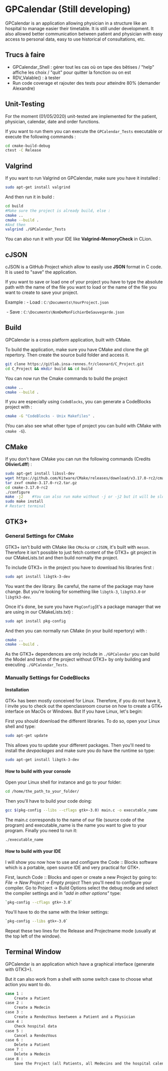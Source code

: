 # GPCalendar (Still developing)

GPCalendar is an application allowing physician in a structure like an hospital to manage easier their timetable. It is still under development. It also allowed better communication between patient and physician with easy access to personal data, easy to use historical of consultations, etc.

## Trucs à faire

- GPCalendar_Shell : gérer tout les cas où on tape des bêtises / "help" affiche les choix / "quit" pour quitter la fonction ou on est
- RDV_Valable()  : à tester
- Run code coverage et rajouter des tests pour atteindre 80% (demander Alexandre)

## Unit-Testing

For the moment (01/05/2020) unit-tested are implemented for the patient, physician, calendar, date and order functions.

If you want to run them you can execute the ````GPCalendar_Tests```` executable or execute the following commands :

````bash
cd cmake-build-debug
ctest -C Release
````

## Valgrind

If you want to run Valgrind on GPCalendar, make sure you have it installed :

````bash
sudo apt-get install valgrind
````

And then run it in build :

````bash
cd build
#Make sure the project is already build, else :
cmake ..
cmake --build .
#And then
valgrind ./GPCalendar_Tests
````

You can also run it with your IDE like **Valgrind-MemoryCheck** in CLion.

## cJSON

cJSON is a GitHub Project which allow to easily use **JSON** format in C code. It is used to "save" the application. 

If you want to save or load one of your project you have to type the absolute path with the name of the file you want to load or the name of the file you want to create to save your project.

Example : - Load : ```C:\Documents\YourProject.json```

​				  - Save : ```C:\Documents\NomDeMonFichierDeSauvegarde.json```

## Build

GPCalendar is a cross platform application, built with CMake.

To build the application, make sure you have CMake and clone the git repertory. Then create the source build folder and access it.

````bash
git clone https://gitlab.insa-rennes.fr/cleonard/C_Project.git
cd C_Project && mkdir build && cd build
````

You can now run the Cmake commands to build the project

````bash
cmake ..
cmake --build .
````

If you are especially using `CodeBlocks`, you can generate a CodeBlocks project with :

````bash
cmake -G "CodeBlocks - Unix Makefiles" .
````

(You can also see what other type of project you can build with CMake with `cmake -G`).

## CMake

If you don't have CMake you can run the following commands (Credits **OlivierLdff**) :

````bash
sudo apt-get install libssl-dev
wget https://github.com/Kitware/CMake/releases/download/v3.17.0-rc2/cmake-3.17.0-rc2.tar.gz
tar zxvf cmake-3.17.0-rc2.tar.gz
cd cmake-3.17.0-rc2
./configure
make -j2	#You can also run make without -j or -j2 but it will be slower
sudo make install
# Restart terminal
````

## GTK3+

### General Settings for CMake

GTK3+ isn't build with CMake like `CMocka` or `cJSON`, it's built with `meson`. Therefore it isn't possible to just fetch content of the GTK3+ git project in our CMakeLists.txt and then build normally the project.

To include GTK3+ in the project you have to download his libraries first :

````bash
sudo apt install libgtk-3-dev
````

You want the dev library. Be careful, the name of the package may have change. But you're looking for something like `libgtk-3`, `libgtk3.0` or `libgtk3-dev`.

Once it's done, be sure you have `PkgConfig`(it's a package manager that we are using in our CMakeLists.txt) :

````bash
sudo apt install pkg-config
````

And then you can normally run CMake (in your build repertory) with :

````bash
cmake ..
cmake --build .
````

As the GTK3+ dependences are only include in `./GPCalendar` you can build the Model and tests of the project without GTK3+ by only building and executing `./GPCalendar_Tests`.


### Manually Settings for CodeBlocks

#### Installation

GTK+ has been mostly conceived for Linux. Therefore, if you do not have it, I invite you to check out the openclassroom course on how to create a GTK+ interface on MacOs or Windows.
But If you have Linux, let's begin:

First you should download the different libraries. To do so, open your Linux shell and type:
````bash
sudo apt-get update
````
This allows you to update your different packages. Then you'll need to install the *devpackages* and make sure you do have the runtime so type:
````bash
sudo apt-get install libgtk-3-dev
````

#### How to build with your console
Open your Linux shell for instance and go to your folder:
````bash
cd /home/the_path_to_your_folder/
````
Then you'll have to build your code doing:
````bash
gcc $(pkg-config --libs --cflags gtk+-3.0) main.c -o executable_name
````
The main.c corresponds to the name of our file (source code of the program) and executable_name is the name you want to give to your program.
Finally you need to run it:

````bash
./executable_name
````

#### How to build with your IDE
I will show you now how to use and configure the Code :: Blocks software which is a portable, open source IDE and very practical for GTK+.

First, launch Code :: Blocks and open or create a new Project by going to: *File -> New Project -> Empty project*
Then you'll need to configure your compiler. Go to Project -> Build Options select the debug mode and select the compiler settings and in  *"add in other options"* type:

````bash
`pkg-config --cflags gtk+-3.0`
````
You'll have to do the same with the linker settings:
````bash
`pkg-config --libs gtk+-3.0`
````
Repeat these two lines for the Release and Projectname mode (usually at the top left of the window).



## Terminal Window

GPCalendar is an application which have a graphical interface (generate with GTK3+).

But it can also work from a shell with some switch case to choose what action you want to do.

```bash
case 1 :
	Create a Patient
case 2 :
	Create a Medecin
case 3 :
	Create a RendezVous beetween a Patient and a Physician
case 4 : 
	Check hospital data
case 5 :
	Cancel a RendezVous
case 6 : 
	Delete a Patient
case 7 :
	Delete a Medecin
case 8 :
	Save the Project (all Patients, all Medecins and the hospital calendar)

```

